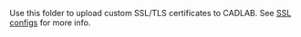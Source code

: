 Use this folder to upload custom SSL/TLS certificates to CADLAB. See [SSL configs](/README.md#ssl_tls_support) for more info.